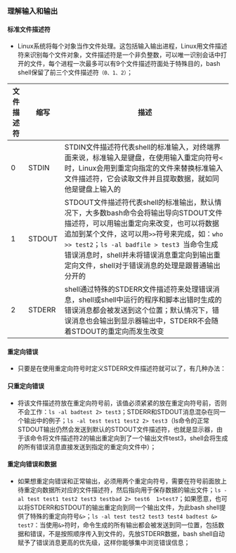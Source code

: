 ### 理解输入和输出
#### 标准文件描述符
+ Linux系统将每个对象当作文件处理。这包括输入输出进程，Linux用文件描述符来识别每个文件对象，文件描述符是一个非负整数，可以唯一识别会话中打开的文件，每个进程一次最多可以有9个文件描述符面处于特殊目的，bash shell保留了前三个文件描述符`（0、1、2）`；

|文件描述符|缩写|描述|
|------|------|------|
|0| STDIN |STDIN文件描述符代表shell的标准输入，对终端界面来说，标准输入是键盘，在使用输入重定向符号` < `时，Linux会用到重定向指定的文件来替换标准输入文件描述符，它会读取文件并且提取数据，就如同他是键盘上输入的|
|1 |STDOUT |STDOUT文件描述符代表shell的标准输出，默认情况下，大多数bash命令会将输出导向STDOUT文件描述符，可以用输出重定向来改变，也可以将数据追加到某个文件，这可以用` >> `符号来完成，如：`who >> test2`；`ls -al badfile > test3 `当命令生成错误消息时，shell并未将错误消息重定向到输出重定向文件，shell对于错误消息的处理是跟普通输出分开的|
|2|STDERR|shell通过特殊的STDERR文件描述符来处理错误消息，shell或shell中运行的程序和脚本出错时生成的错误消息都会被发送到这个位置；默认情况下，错误消息也会输出到显示器输出中，STDERR不会随着STDOUT的重定向而发生改变|
#### 重定向错误
+ 只要是在使用重定向符号时定义STDERR文件描述符就可以了，有几种办法：
#### 只重定向错误
+ 将该文件描述符放在重定向符号前，该值必须紧紧的放在重定向符号前，否则不会工作：`ls -al badtest 2> test3`；STDERR和STDOUT消息混杂在同一个输出中的例子；`ls -al test test1 test2 2> test3`（ls命令的正常STDOUT输出仍然会发送到默认的STDOUT文件描述符，也就是显示器，由于该命令将文件描述符2的输出重定向到了一个输出文件test3，shell会将生成的所有错误消息直接发送到指定的重定向文件中）；
#### 重定向错误和数据
+ 如果想重定向错误和正常输出，必须用两个重定向符号，需要在符号前面放上待重定向数据所对应的文件描述符，然后指向用于保存数据的输出文件；`ls -al test test1 test2 test3 testbad 2> test6  1>test7`；如果愿意，也可以将STDERR和STDOUT的输出重定向到同一个输出文件，为此bash shell提供了特殊的重定向符号`&>`；`ls -al test test2 test3 test4 badtest &> test7`：当使用`&>`符时，命令生成的所有输出都会被发送到同一位置，包括数据和错误，不是按照顺序传入到文件的，先放STDERR数据，bash shell自动赋予了错误消息更高的优先级，这样你能够集中浏览错误信息；
